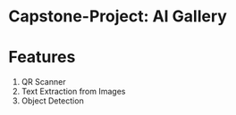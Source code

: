 # Capstone-Project: AI Gallery 


# Features

1. QR Scanner
2. Text Extraction from Images
3. Object Detection
